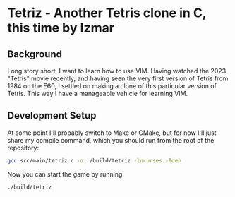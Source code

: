 # Tetriz - Another Tetris clone in C, this time by Izmar

## Background

Long story short, I want to learn how to use VIM. Having watched the 2023 "Tetris" movie recently, and having seen the very first version of Tetris from 1984 on the E60, I settled on making a clone of this particular version of Tetris. This way I have a manageable vehicle for learning VIM.

## Development Setup

At some point I'll probably switch to Make or CMake, but for now I'll just share my compile command, which you should run from the root of the repository:

```sh
gcc src/main/tetriz.c -o ./build/tetriz -lncurses -Idep
```

Now you can start the game by running:

```sh
./build/tetriz
```
